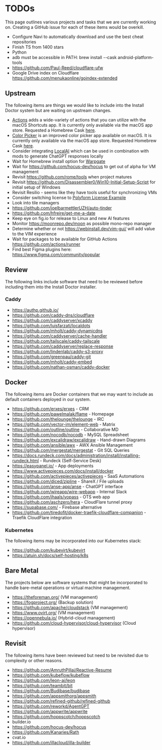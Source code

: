 # TODOs

This page outlines various projects and tasks that we are currently working on. Creating a GitHub issue for each of these items would be overkill.

* Configure Navi to automatically download and use the best cheat repositories
* Finish TS from 1400 stars
* Python
* adb must be accessible in PATH: brew install --cask android-platform-tools
* https://github.com/Paul-Reed/cloudflare-ufw
* Google Drive index on Cloudflare https://github.com/menukaonline/goindex-extended

## Upstream

The following items are things we would like to include into the Install Doctor system but are waiting on upstream changes.

* [Actions](https://github.com/sindresorhus/Actions) adds a wide-variety of actions that you can utilize with the macOS Shortcuts app. It is currently only available via the macOS app store. Requested a Homebrew Cask [here](https://github.com/sindresorhus/Actions/issues/127).
* [Color Picker](https://github.com/sindresorhus/System-Color-Picker) is an improved color picker app available on macOS. It is currently only available via the macOS app store. Requested Homebrew Cask [here](https://github.com/sindresorhus/System-Color-Picker/issues/32).
* Consider integrating [LocalAI](https://github.com/go-skynet/LocalAI) which can be used in combination with mods to generate ChatGPT responses locally
* Wait for Homebrew install option for [Warpgate](https://github.com/warp-tech/warpgate)
* Wait for https://github.com/hocus-dev/hocus to get out of alpha for VM management
* Revisit https://github.com/rome/tools when project matures
* Revisit https://github.com/Disassembler0/Win10-Initial-Setup-Script for initial setup of Windows
* Revisit Resilio - seems like they have tools useful for synchronizing VMs
* Consider switching license to [Polyform License Example](https://github.com/dosyago/DiskerNet/blob/fun/LICENSE.md)
* Look into tile managers
* https://github.com/joelbarmettlerUZH/auto-tinder
* https://github.com/hfreire/get-me-a-date
* Keep eye on fig.io for release to Linux and new AI features
* Monitor https://moonrepo.dev/moon as possible mono-repo manager
* Determine whether or not https://webinstall.dev/vim-gui/ will add value to the VIM experience
* Wait for packages to be available for GitHub Actions https://github.com/actions/runner
* Find best Figma plugins here: https://www.figma.com/community/popular

## Review

The following links include software that need to be reviewed before including them into the Install Doctor installer.

### Caddy

* https://authp.github.io/
* https://github.com/caddy-dns/cloudflare
* https://github.com/caddyserver/xcaddy
* https://github.com/luisfarzati/localdots
* https://github.com/mholt/caddy-dynamicdns
* https://github.com/caddyserver/cache-handler
* https://github.com/tailscale/caddy-tailscale
* https://github.com/caddyserver/replace-response
* https://github.com/lindenlab/caddy-s3-proxy
* https://github.com/greenpau/caddy-git
* https://github.com/mholt/caddy-embed
* https://github.com/nathan-osman/caddy-docker

## Docker

The following items are Docker containers that we may want to include as default containers deployed in our system.

* https://github.com/erxes/erxes - CRM
* https://github.com/pawelmalak/flame - Homepage
* https://github.com/thelounge/thelounge - IRC
* https://github.com/vector-im/element-web - Matrix
* https://github.com/outline/outline - Collaborative MD
* https://github.com/nocodb/nocodb - MySQL Spreadsheet
* https://github.com/excalidraw/excalidraw - Hand-drawn Diagrams
* https://github.com/ansible/awx - AWX Ansible Management
* https://github.com/mergestat/mergestat - Git SQL Queries
* https://docs.rundeck.com/docs/administration/install/installing-rundeck.html - Rundeck (Self-Service Desk)
* https://easypanel.io/ - App deployments
* https://www.activepieces.com/docs/install/docker
* https://github.com/activepieces/activepieces - SaaS Automations
* https://github.com/diced/zipline - ShareX / File uploads
* https://github.com/anse-app/anse - ChatGPT interface
* https://github.com/wireapp/wire-webapp - Internal Slack
* https://github.com/jhaals/yopass - OTS web app
* https://github.com/aschzero/hera - CloudFlare tunnel proxy
* https://supabase.com/ - Firebase alternative
* https://github.com/tiredofit/docker-traefik-cloudflare-companion - Traefik CloudFlare integration

### Kubernetes

The following items may be incorporated into our Kubernetes stack:

* https://github.com/kubevirt/kubevirt
* https://atuin.sh/docs/self-hosting/k8s

## Bare Metal

The projects below are software systems that might be incorporated to handle bare-metal operations or virtual machine management.

* https://theforeman.org/ (VM management)
* https://fogproject.org/ (Backup solution)
* https://github.com/apache/cloudstack (VM management)
* https://www.ovirt.org/ (VM management)
* https://opennebula.io/ (Hybrid-cloud management)
* https://github.com/cloud-hypervisor/cloud-hypervisor (Cloud hypervisor)

## Revisit

The following items have been reviewed but need to be revisited due to complexity or other reasons.

* https://github.com/AmruthPillai/Reactive-Resume
* https://github.com/kubeflow/kubeflow
* https://github.com/leon-ai/leon
* https://github.com/teambit/bit
* https://github.com/Budibase/budibase
* https://github.com/appsmithorg/appsmith
* https://github.com/refined-github/refined-github
* https://github.com/reworkd/AgentGPT
* https://github.com/appwrite/appwrite
* https://github.com/hoppscotch/hoppscotch
* builder.io
* https://github.com/hocus-dev/hocus
* https://github.com/Kanaries/Rath
* cvat.io
* https://github.com/illacloud/illa-builder
